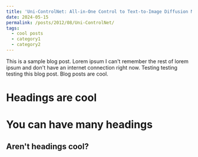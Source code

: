 ```yaml
---
title: 'Uni-ControlNet: All-in-One Control to Text-to-Image Diffusion Models'
date: 2024-05-15
permalink: /posts/2012/08/Uni-ControlNet/
tags:
  - cool posts
  - category1
  - category2
---
```


This is a sample blog post. Lorem ipsum I can't remember the rest of lorem ipsum and don't have an internet connection right now. Testing testing testing this blog post. Blog posts are cool.

Headings are cool
======

You can have many headings
======

Aren't headings cool?
------